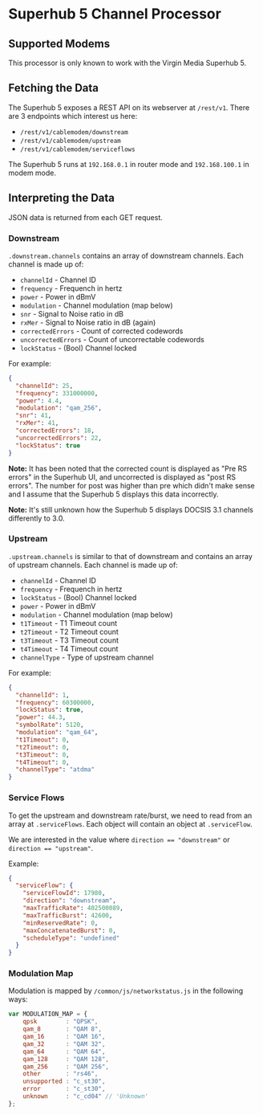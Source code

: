 # Superhub 5 Channel Processor

## Supported Modems

This processor is only known to work with the Virgin Media Superhub 5.


## Fetching the Data

The Superhub 5 exposes a REST API on its webserver at `/rest/v1`.
There are 3 endpoints which interest us here:

 * `/rest/v1/cablemodem/downstream`
 * `/rest/v1/cablemodem/upstream`
 * `/rest/v1/cablemodem/serviceflows`

The Superhub 5 runs at `192.168.0.1` in router mode and `192.168.100.1` in
modem mode.

## Interpreting the Data

JSON data is returned from each GET request.


### Downstream

`.downstream.channels` contains an array of downstream channels.
Each channel is made up of:

 - `channelId` - Channel ID
 - `frequency` - Frequench in hertz
 - `power` - Power in dBmV
 - `modulation` - Channel modulation (map below)
 - `snr` - Signal to Noise ratio in dB
 - `rxMer` - Signal to Noise ratio in dB (again)
 - `correctedErrors` - Count of corrected codewords
 - `uncorrectedErrors` - Count of uncorrectable codewords
 - `lockStatus` - (Bool) Channel locked

For example:

```json
{
  "channelId": 25,
  "frequency": 331000000,
  "power": 4.4,
  "modulation": "qam_256",
  "snr": 41,
  "rxMer": 41,
  "correctedErrors": 18,
  "uncorrectedErrors": 22,
  "lockStatus": true
}
```

**Note:** It has been noted that the corrected count is displayed as "Pre RS
errors" in the Superhub UI, and uncorrected is displayed as "post RS errors".
The number for post was higher than pre which didn't make sense and I assume
that the Superhub 5 displays this data incorrectly.

**Note:** It's still unknown how the Superhub 5 displays DOCSIS 3.1 channels
differently to 3.0.


### Upstream

`.upstream.channels` is similar to that of downstream and contains an array of
upstream channels.
Each channel is made up of:

 - `channelId` - Channel ID
 - `frequency` - Frequench in hertz
 - `lockStatus` - (Bool) Channel locked
 - `power` - Power in dBmV
 - `modulation` - Channel modulation (map below)
 - `t1Timeout` - T1 Timeout count
 - `t2Timeout` - T2 Timeout count
 - `t3Timeout` - T3 Timeout count
 - `t4Timeout` - T4 Timeout count
 - `channelType` - Type of upstream channel

For example:

```json
{
  "channelId": 1,
  "frequency": 60300000,
  "lockStatus": true,
  "power": 44.3,
  "symbolRate": 5120,
  "modulation": "qam_64",
  "t1Timeout": 0,
  "t2Timeout": 0,
  "t3Timeout": 0,
  "t4Timeout": 0,
  "channelType": "atdma"
}
```


### Service Flows

To get the upstream and downstream rate/burst, we need to read from an array
at `.serviceFlows`.
Each object will contain an object at `.serviceFlow`.

We are interested in the value where `direction == "downstream"` or
`direction == "upstream"`.

Example:

```json
{
  "serviceFlow": {
    "serviceFlowId": 17980,
    "direction": "downstream",
    "maxTrafficRate": 402500089,
    "maxTrafficBurst": 42600,
    "minReservedRate": 0,
    "maxConcatenatedBurst": 0,
    "scheduleType": "undefined"
  }
}
```

### Modulation Map

Modulation is mapped by `/common/js/networkstatus.js` in the following ways:

```javascript
var MODULATION_MAP = {
    qpsk        : "QPSK",
    qam_8       : "QAM 8",
    qam_16      : "QAM 16",
    qam_32      : "QAM 32",
    qam_64      : "QAM 64",
    qam_128     : "QAM 128",
    qam_256     : "QAM 256",
    other       : "rs46",
    unsupported : "c_st30",
    error       : "c_st30",
    unknown     : "c_cd04" // 'Unknown'
};
```
